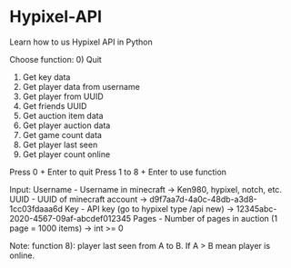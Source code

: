 # Hypixel-API
Learn how to us Hypixel API in Python

Choose function:
0) Quit
1) Get key data
2) Get player data from username
3) Get player from UUID
4) Get friends UUID
5) Get auction item data
6) Get player auction data
7) Get game count data
8) Get player last seen
9) Get player count online

Press 0 + Enter to quit
Press 1 to 8 + Enter to use function

Input:
Username - Username in minecraft -> Ken980, hypixel, notch, etc.
UUID - UUID of minecraft account -> d9f7aa7d-4a0c-48db-a3d8-1cc03fdaaa6d
Key - API key (go to hypixel type /api new) -> 12345abc-2020-4567-09af-abcdef012345
Pages - Number of pages in auction (1 page = 1000 items) -> int >= 0

Note:
function 8): player last seen from A to B. If A > B mean player is online.
